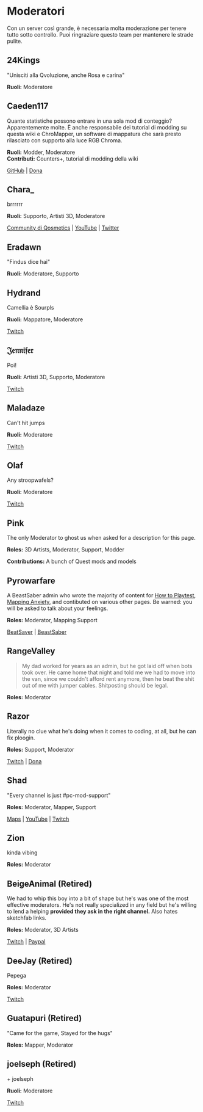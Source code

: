 # Moderatori
Con un server così grande, è necessaria molta moderazione per tenere tutto sotto controllo. Puoi ringraziare questo team per mantenere le strade pulite.

## 24Kings
"Unisciti alla Qvoluzione, anche Rosa e carina"

**Ruoli:** Moderatore

## Caeden117
Quante statistiche possono entrare in una sola mod di conteggio? Apparentemente molte. È anche responsabile dei tutorial di modding su questa wiki e ChroMapper, un software di mappatura che sarà presto rilasciato con supporto alla luce RGB Chroma.

**Ruoli:** Modder, Moderatore  
**Contributi:** Counters+, tutorial di modding della wiki

[GitHub](https://github.com/caeden117) | [Dona](https://ko-fi.com/Caeden117)

## Chara_
brrrrrr

**Ruoli:** Supporto, Artisti 3D, Moderatore

[Community di Qosmetics](https://discord.gg/qosmetics) | [YouTube](https://www.youtube.com/c/CharaHere) | [Twitter](https://twitter.com/ItsCharaHere)

## Eradawn
"Findus dice hai"

**Ruoli:** Moderatore, Supporto

## Hydrand
Camellia è Sourpls

**Ruoli:** Mappatore, Moderatore

[Twitch](https://www.twitch.tv/hydrandvr)

## 𝔍𝔢𝔫𝔫𝔦𝔣𝔢𝔯
Poi!

**Ruoli:** Artisti 3D, Supporto, Moderatore

[Twitch](https://www.twitch.tv/br3uker)

## Maladaze
Can't hit jumps

**Ruoli:** Moderatore

[Twitch](https://www.twitch.tv/infjager)

## Olaf
Any stroopwafels?

**Ruoli:** Moderatore

[Twitch](https://twitch.tv/olafstad)

## Pink
The only Moderator to ghost us when asked for a description for this page.

**Roles:** 3D Artists, Moderator, Support, Modder

**Contributions:** A bunch of Quest mods and models

## Pyrowarfare
A BeastSaber admin who wrote the majority of content for [How to Playtest](./how-to-testplay.md), [Mapping Anxiety](./mapping-anxiety.md), and contibuted on various other pages. Be warned: you will be asked to talk about your feelings.

**Roles:** Moderator, Mapping Support

[BeatSaver](https://beatsaver.com/uploader/5e99c7df3f476a0006596cdf) | [BeastSaber](https://bsaber.com/members/pyrowarfare/)

## RangeValley
> My dad worked for years as an admin, but he got laid off when bots took over. He came home that night and told me we had to move into the van, since we couldn't afford rent anymore, then he beat the shit out of me with jumper cables. Shitposting should be legal.

**Roles:** Moderator

## Razor
Literally no clue what he's doing when it comes to coding, at all, but he can fix ploogin.

**Roles:** Support, Moderator

[Twitch](https://www.twitch.tv/sarpest_razor) | [Dona](https://streamelements.com/sarpest_razor/tip)

## Shad
"Every channel is just #pc-mod-support"

**Roles:** Moderator, Mapper, Support

[Maps](https://beatsaver.com/uploader/5cff0b7498cc5a672c850a45) | [YouTube](https://www.youtube.com/channel/UCLiwd2iGUDl2kvw8FM2qwFQ) | [Twitch](https://www.twitch.tv/shadlive)

## Zion
kinda vibing

**Roles:** Moderator

## BeigeAnimal (Retired)
We had to whip this boy into a bit of shape but he's was one of the most effective moderators. He's not really specialized in any field but he's willing to lend a helping **provided they ask in the right channel.** Also hates sketchfab links.

**Roles:** Moderator, 3D Artists

[Twitch](https://www.twitch.tv/beigeanimaltv) | [Paypal](https://paypal.me/beigeanimal)

## DeeJay (Retired)
Pepega

**Roles:** Moderator

[Twitch](https://www.twitch.tv/deejayvr)

## Guatapuri (Retired)
"Came for the game, Stayed for the hugs"

**Roles:** Mapper, Moderator

## joelseph (Retired)
\+ joelseph

**Ruoli:** Moderatore

[Twitch](https://www.twitch.tv/tehjoelseph)
